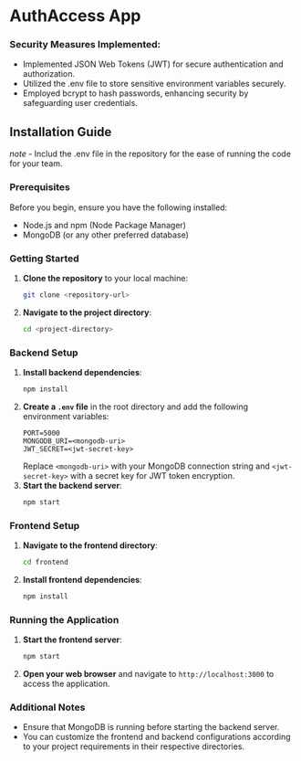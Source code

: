 

# AuthAccess App

### Security Measures Implemented:

- Implemented JSON Web Tokens (JWT) for secure authentication and authorization.
- Utilized the .env file to store sensitive environment variables securely.
- Employed bcrypt to hash passwords, enhancing security by safeguarding user credentials.
  
## Installation Guide
*note* - Includ the .env file in the repository for the ease of running the code for your team.
### Prerequisites
Before you begin, ensure you have the following installed:
- Node.js and npm (Node Package Manager)
- MongoDB (or any other preferred database)

### Getting Started
1. **Clone the repository** to your local machine:
   ```bash
   git clone <repository-url>
   ```
2. **Navigate to the project directory**:
   ```bash
   cd <project-directory>
   ```

### Backend Setup
1. **Install backend dependencies**:
   ```bash
   npm install
   ```
2. **Create a `.env` file** in the root directory and add the following environment variables:
   ```plaintext
   PORT=5000
   MONGODB_URI=<mongodb-uri>
   JWT_SECRET=<jwt-secret-key>
   ```
   Replace `<mongodb-uri>` with your MongoDB connection string and `<jwt-secret-key>` with a secret key for JWT token encryption.
3. **Start the backend server**:
   ```bash
   npm start
   ```

### Frontend Setup
1. **Navigate to the frontend directory**:
   ```bash
   cd frontend
   ```
2. **Install frontend dependencies**:
   ```bash
   npm install
   ```

### Running the Application
1. **Start the frontend server**:
   ```bash
   npm start
   ```
2. **Open your web browser** and navigate to `http://localhost:3000` to access the application.


### Additional Notes
- Ensure that MongoDB is running before starting the backend server.
- You can customize the frontend and backend configurations according to your project requirements in their respective directories.
```


